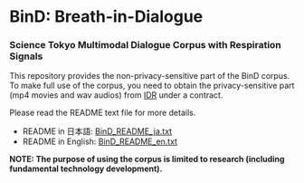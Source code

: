 # BinD: Breath-in-Dialogue

### Science Tokyo Multimodal Dialogue Corpus with Respiration Signals 

This repository provides the non-privacy-sensitive part of the BinD corpus. To make full use of the corpus, you need to obtain the privacy-sensitive part (mp4 movies and wav audios) from [IDR](https://www.nii.ac.jp/dsc/idr/en/) under a contract.

Please read the README text file for more details.
* README in 日本語: [BinD_README_ja.txt](https://github.com/fnkslab/BinD/blob/main/BinD_README_ja.txt)
* README in English: [BinD_README_en.txt](https://github.com/fnkslab/BinD/blob/main/BinD_README_en.txt)

**NOTE: The purpose of using the corpus is limited to research (including fundamental technology development).**
